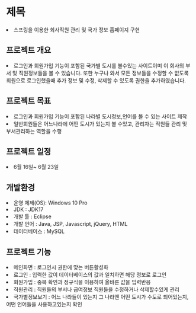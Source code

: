 # 제목
<li>스프링을 이용한 회사직원 관리 및 국가 정보 홈페이지 구현</li>



## 프로젝트 개요
<li>로그인과 회원가입 기능이 포함된 국가별 도시를 볼수있는 사이트이며  이 회사의 부서 및 직원정보들을 볼 수 있습니다. 또한 누구나 와서 모든 정보들을 수정할 수 없도록
회원으로 로그인했을때 추가 정보 및 수정, 삭제할 수 있도록 권한을 추가하였습니다.</li>



## 프로젝트 목표
<li>로그인과 회원가입 기능이 포함된 나라별 도시정보,언어를 볼 수 있는 사이트 제작</li>
<li>일반회원들은 어느나라에 어떤 도시가 있는지 볼 수있고, 관리자는 직원들 관리 및 부서관리하는 역할을 수행</li>



## 프로젝트 일정
<li>6월 16일~ 6월 23일</li>


## 개발환경
<li>운영 체제(OS): Windows 10 Pro </li>
<li>JDK : JDK17</li>
<li>개발 툴 : Eclipse</li>
<li>개발 언어 : Java, JSP, Javascript, jQuery, HTML</li>
<li>데이터베이스 : MySQL</li>

## 프로젝트 기능
<li>메인화면 : 로그인시 권한에 맞는 버튼활성화</li>
<li>로그인 : 입력한 값이 데이터베이스의 값과 일치하면 해당 정보로 로그인</li>
<li>회원가입 : 중복 확인과 정규식을 이용하여 올바른 값을 입력반응</li>
<li>직원관리 : 직원들의 부서나 급여정보 직원들을 수정하거나 삭제할수있게 관리</li>
<li>국가별정보보기 : 어느 나라들이 있는지 그 나라엔 어떤 도시가 수도로 되어있는지, 어떤 언어들을 사용하고있는지 확인</li>
